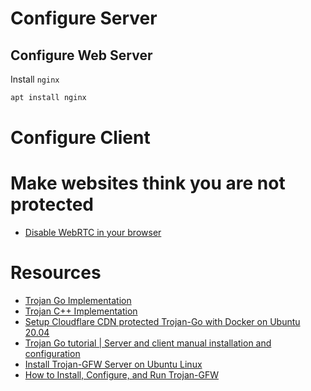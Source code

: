 # Configure Server
## Configure Web Server
Install `nginx`
```sh
apt install nginx
```
# Configure Client

# Make websites think you are not protected


- [Disable WebRTC in your browser](https://github.com/K3V1991/How-to-disable-WebRTC-in-Chrome-Firefox-Safari-Opera-and-Edge)

# Resources
- [Trojan Go Implementation](https://github.com/p4gefau1t/trojan-go)
- [Trojan C++ Implementation](https://github.com/trojan-gfw/trojan)
- [Setup Cloudflare CDN protected Trojan-Go with Docker on Ubuntu 20.04](https://thematrix.dev/setup-cloudflare-cdn-protected-trojan-go-using-docker-on-ubuntu-20-04/)
- [Trojan Go tutorial | Server and client manual installation and configuration](https://youtu.be/Ymlc_Pjhm8s?si=FTTopRv8TO1K_Z7g)
- [Install Trojan-GFW Server on Ubuntu Linux](https://sedap.github.io/install-trojan-gfw-on-ubuntu.html)
- [How to Install, Configure, and Run Trojan-GFW](https://oilandfish.net/posts/trojan-gfw.html)